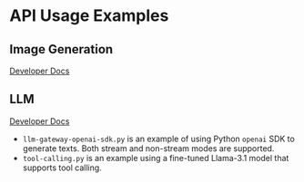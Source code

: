 # API Usage Examples

## Image Generation

[Developer Docs](https://docs.heurist.ai/developer/image-generation-api)

## LLM
[Developer Docs](https://docs.heurist.ai/developer/heurist-llm-gateway)

- `llm-gateway-openai-sdk.py` is an example of using Python `openai` SDK to generate texts. Both stream and non-stream modes are supported.
- `tool-calling.py` is an example using a fine-tuned Llama-3.1 model that supports tool calling.